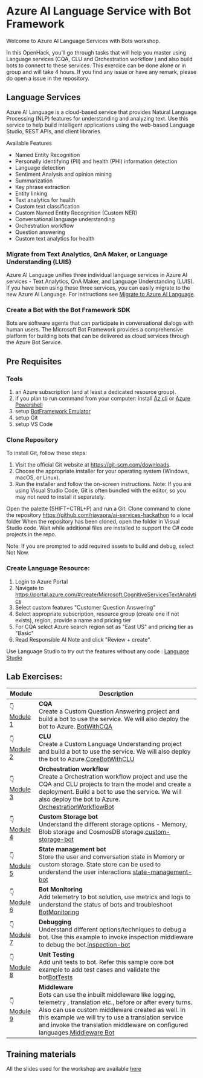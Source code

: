# Azure AI Language Service with Bot Framework

Welcome to Azure AI Language Services with Bots workshop. 
 
In this OpenHack, you’ll go through tasks that will help you master using Language services (CQA, CLU and Orchestration workflow ) and also build bots to connect to these services. This exercice can be done alone or in group and will take 4 hours. If you find any issue or have any remark, please do open a issue in the repository.


## Language Services
Azure AI Language is a cloud-based service that provides Natural Language Processing (NLP) features for understanding and analyzing text. Use this service to help build intelligent applications using the web-based Language Studio, REST APIs, and client libraries.

Available Features 

* Named Entity Recognition
* Personally identifying (PII) and health (PHI) information detection
* Language detection
* Sentiment Analysis and opinion mining
* Summarization
* Key phrase extraction
* Entity linking
* Text analytics for health
* Custom text classification
* Custom Named Entity Recognition (Custom NER)
* Conversational language understanding
* Orchestration workflow
* Question answering
* Custom text analytics for health

### Migrate from Text Analytics, QnA Maker, or Language Understanding (LUIS)
Azure AI Language unifies three individual language services in Azure AI services - Text Analytics, QnA Maker, and Language Understanding (LUIS). If you have been using these three services, you can easily migrate to the new Azure AI Language. For instructions see [Migrate to Azure AI Language].

### Create a Bot with the Bot Framework SDK 
Bots are software agents that can participate in conversational dialogs with human users. The Microsoft Bot Framework provides a comprehensive platform for building bots that can be delivered as cloud services through the Azure Bot Service.

## Pre Requisites

### Tools

1. an Azure subscription (and at least a dedicated resource group).
1. if you plan to run command from your computer: install [Az cli] or [Azure Powershell]
1. setup [BotFramework Emulator]
1. setup Git 
1. setup VS Code

### Clone Repository

To install Git, follow these steps:

1. Visit the official Git website at https://git-scm.com/downloads.
1. Choose the appropriate installer for your operating system (Windows, macOS, or Linux).
1. Run the installer and follow the on-screen instructions.
Note: If you are using Visual Studio Code, Git is often bundled with the editor, so you may not need to install it separately.

Open the palette (SHIFT+CTRL+P) and run a Git: Clone command to clone the repository https://github.com/rjayapra/ai-services-hackathon to a local folder 
When the repository has been cloned, open the folder in Visual Studio code.
Wait while additional files are installed to support the C# code projects in the repo.

Note: If you are prompted to add required assets to build and debug, select Not Now.

### Create Language Resource:

1. Login to Azure Portal
1. Navigate to https://portal.azure.com/#create/Microsoft.CognitiveServicesTextAnalytics
1. Select  custom features "Customer Question Answering"
1. Select appropriate subscription, resource group (create one if not exists), region, provide a name and pricing tier
1. For CQA select Azure search region set as "East US" and pricing tier as "Basic"
1. Read Responsible AI Note and click "Review + create".

Use Language Studio to try out the features without any code : [Language Studio]


## Lab Exercises:
|   Module   | Description |
| ---------- | --- |
| :point_down: [Module 1](BotWithCQA/) | __CQA__ <br> Create a Custom Question Answering project and build a bot to use the service. We will also deploy the bot to Azure. [BotWithCQA](BotWithCQA/) | 
| :point_down: [Module 2](CoreBotWithCLU/) |  __CLU__ <br> Create a Custom Language Understanding project and build a bot to use the service. We will also deploy the bot to Azure.[CoreBotWithCLU](CoreBotWithCLU/) |
| :point_down: [Module 3](OrchestrationWorkflowBot/) | __Orchestration workflow__ <br> Create a Orchestration workflow project and use the CQA and CLU projects to train the model and create a deployment. Build a bot to use the service. We will also deploy the bot to Azure. [OrchestrationWorkflowBot](OrchestrationWorkflowBot/) |
| :point_down: [Module 4](custom-storage-bot/) | __Custom Storage bot__ <br> Understand the different storage options - Memory, Blob storage and CosmosDB storage.[custom-storage-bot](custom-storage-bot/) |
| :point_down: [Module 5](state-management-bot/) | __State management bot__ <br> Store the user and conversation state in Memory or custom storage. State store can be used to understand the user interactions [state-management-bot](state-management-bot/) |
| :point_down: [Module 6](BotMonitoring/) | __Bot Monitoring__ <br> Add telemetry to bot solution, use metrics and logs to understand the status of bots and troubleshoot [BotMonitoring](BotMonitoring/) |
| :point_down: [Module 7](inspection-bot/) | __Debugging__ <br> Understand different options/techniques to debug a bot. Use this example to invoke inspection middleware to debug the bot.[inspection-bot](inspection-bot/) |
| :point_down: [Module 8](BotTests/) |  __Unit Testing__ <br> Add unit tests to bot. Refer this sample core bot example to add test cases and validate the bot[BotTests](BotTests/) |
| :point_down: [Module 9](middleware-multilingual-bot/) | __Middleware__ <br> Bots can use the inbuilt middleware like logging, telemetry , translation etc., before or after every turns. Also can use custom middleware created as well. In this example we will try to use a translation service and invoke the translation middleware on configured languages.[Middleware Bot](middleware-multilingual-bot/) |


## Training materials
All the slides used for the workshop are available [here](Training_material/)


[Migrate to Azure AI Language]: https://learn.microsoft.com/en-us/azure/ai-services/language-service/concepts/migrate 
[Language Studio]: https://learn.microsoft.com/en-us/azure/ai-services/language-service/language-studio
[Az cli]: https://learn.microsoft.com/en-us/cli/azure/install-azure-cli
[Azure Powershell]: https://learn.microsoft.com/en-us/powershell/azure/install-azure-powershell?view=azps-11.1.0
[BotFramework Emulator]: https://github.com/Microsoft/BotFramework-Emulator

